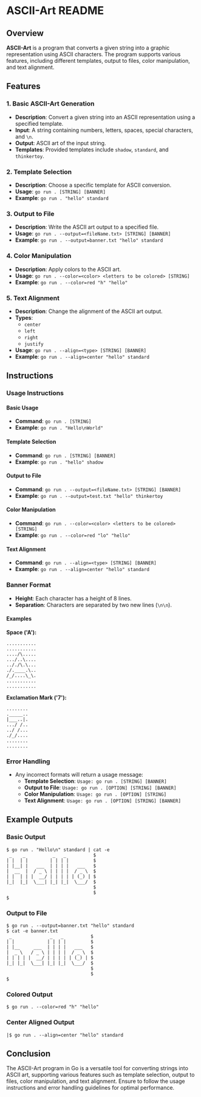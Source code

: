 # ASCII-Art README

## Overview

**ASCII-Art** is a program that converts a given string into a graphic representation using ASCII characters. The program supports various features, including different templates, output to files, color manipulation, and text alignment.

## Features

### 1. Basic ASCII-Art Generation

- **Description**: Convert a given string into an ASCII representation using a specified template.
- **Input**: A string containing numbers, letters, spaces, special characters, and `\n`.
- **Output**: ASCII art of the input string.
- **Templates**: Provided templates include `shadow`, `standard`, and `thinkertoy`.

### 2. Template Selection

- **Description**: Choose a specific template for ASCII conversion.
- **Usage**: `go run . [STRING] [BANNER]`
- **Example**: `go run . "hello" standard`

### 3. Output to File

- **Description**: Write the ASCII art output to a specified file.
- **Usage**: `go run . --output=<fileName.txt> [STRING] [BANNER]`
- **Example**: `go run . --output=banner.txt "hello" standard`

### 4. Color Manipulation

- **Description**: Apply colors to the ASCII art.
- **Usage**: `go run . --color=<color> <letters to be colored> [STRING]`
- **Example**: `go run . --color=red "h" "hello"`

### 5. Text Alignment

- **Description**: Change the alignment of the ASCII art output.
- **Types**: 
  - `center`
  - `left`
  - `right`
  - `justify`
- **Usage**: `go run . --align=<type> [STRING] [BANNER]`
- **Example**: `go run . --align=center "hello" standard`

## Instructions

### Usage Instructions

#### Basic Usage

- **Command**: `go run . [STRING]`
- **Example**: `go run . "Hello\nWorld"`

#### Template Selection

- **Command**: `go run . [STRING] [BANNER]`
- **Example**: `go run . "hello" shadow`

#### Output to File

- **Command**: `go run . --output=<fileName.txt> [STRING] [BANNER]`
- **Example**: `go run . --output=test.txt "hello" thinkertoy`

#### Color Manipulation

- **Command**: `go run . --color=<color> <letters to be colored> [STRING]`
- **Example**: `go run . --color=red "lo" "hello"`

#### Text Alignment

- **Command**: `go run . --align=<type> [STRING] [BANNER]`
- **Example**: `go run . --align=center "hello" standard`

### Banner Format

- **Height**: Each character has a height of 8 lines.
- **Separation**: Characters are separated by two new lines (`\n\n`).

#### Examples

**Space ('A'):**

```
...........
...........
..../\.....
.../..\....
.././\.\...
./.____.\..
/_/....\_\.
...........
...........
```

**Exclamation Mark ('7'):**

```
........
._____..
|___..|.
.../ /..
../ /...
./_/....
........
........

```


### Error Handling

- Any incorrect formats will return a usage message:
  - **Template Selection**: `Usage: go run . [STRING] [BANNER]`
  - **Output to File**: `Usage: go run . [OPTION] [STRING] [BANNER]`
  - **Color Manipulation**: `Usage: go run . [OPTION] [STRING]`
  - **Text Alignment**: `Usage: go run . [OPTION] [STRING] [BANNER]`

## Example Outputs

### Basic Output

```shell
$ go run . "Hello\n" standard | cat -e
 _    _          _   _          $
| |  | |        | | | |         $
| |__| |   ___  | | | |   ___   $
|  __  |  / _ \ | | | |  / _ \  $
| |  | | |  __/ | | | | | (_) | $
|_|  |_|  \___| |_| |_|  \___/  $
                                $
                                $
$
```

### Output to File

```shell
$ go run . --output=banner.txt "hello" standard
$ cat -e banner.txt
 _              _   _          $
| |            | | | |         $
| |__     ___  | | | |   ___   $
|  _ \   / _ \ | | | |  / _ \  $
| | | | |  __/ | | | | | (_) | $
|_| |_|  \___| |_| |_|  \___/  $
                               $
                               $
$
```

### Colored Output

```shell
$ go run . --color=red "h" "hello"
```

### Center Aligned Output

```shell
|$ go run . --align=center "hello" standard
```

## Conclusion

The ASCII-Art program in Go is a versatile tool for converting strings into ASCII art, supporting various features such as template selection, output to files, color manipulation, and text alignment. Ensure to follow the usage instructions and error handling guidelines for optimal performance.